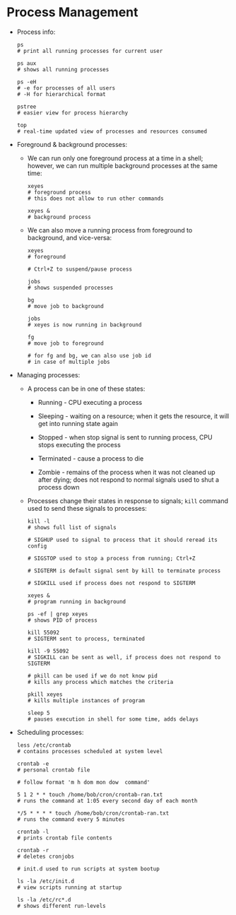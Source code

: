 # Process Management

* Process info:

  ```shell
  ps
  # print all running processes for current user

  ps aux
  # shows all running processes

  ps -eH
  # -e for processes of all users
  # -H for hierarchical format

  pstree
  # easier view for process hierarchy

  top
  # real-time updated view of processes and resources consumed
  ```

* Foreground & background processes:

  * We can run only one foreground process at a time in a shell; however, we can run multiple background processes at the same time:

    ```shell
    xeyes
    # foreground process
    # this does not allow to run other commands

    xeyes &
    # background process
    ```
  
  * We can also move a running process from foreground to background, and vice-versa:

    ```shell
    xeyes
    # foreground

    # Ctrl+Z to suspend/pause process

    jobs
    # shows suspended processes

    bg
    # move job to background

    jobs
    # xeyes is now running in background

    fg
    # move job to foreground

    # for fg and bg, we can also use job id
    # in case of multiple jobs
    ```

* Managing processes:

  * A process can be in one of these states:

    * Running - CPU executing a process

    * Sleeping - waiting on a resource; when it gets the resource, it will get into running state again

    * Stopped - when stop signal is sent to running process, CPU stops executing the process

    * Terminated - cause a process to die

    * Zombie - remains of the process when it was not cleaned up after dying; does not respond to normal signals used to shut a process down

  * Processes change their states in response to signals; ```kill``` command used to send these signals to processes:

    ```shell
    kill -l
    # shows full list of signals

    # SIGHUP used to signal to process that it should reread its config

    # SIGSTOP used to stop a process from running; Ctrl+Z

    # SIGTERM is default signal sent by kill to terminate process

    # SIGKILL used if process does not respond to SIGTERM

    xeyes &
    # program running in background

    ps -ef | grep xeyes
    # shows PID of process

    kill 55092
    # SIGTERM sent to process, terminated

    kill -9 55092
    # SIGKILL can be sent as well, if process does not respond to SIGTERM

    # pkill can be used if we do not know pid
    # kills any process which matches the criteria

    pkill xeyes
    # kills multiple instances of program

    sleep 5
    # pauses execution in shell for some time, adds delays
    ```

* Scheduling processes:

  ```shell
  less /etc/crontab
  # contains processes scheduled at system level

  crontab -e
  # personal crontab file

  # follow format 'm h dom mon dow  command'
  
  5 1 2 * * touch /home/bob/cron/crontab-ran.txt
  # runs the command at 1:05 every second day of each month

  */5 * * * * touch /home/bob/cron/crontab-ran.txt
  # runs the command every 5 minutes

  crontab -l
  # prints crontab file contents

  crontab -r
  # deletes cronjobs
  ```

  ```shell
  # init.d used to run scripts at system bootup

  ls -la /etc/init.d
  # view scripts running at startup

  ls -la /etc/rc*.d
  # shows different run-levels
  ```
